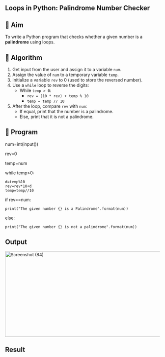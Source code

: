 ## Loops in Python: Palindrome Number Checker

## 🎯 Aim
To write a Python program that checks whether a given number is a **palindrome** using loops.

## 🧠 Algorithm
1. Get input from the user and assign it to a variable `num`.
2. Assign the value of `num` to a temporary variable `temp`.
3. Initialize a variable `rev` to 0 (used to store the reversed number).
4. Use a `while` loop to reverse the digits:
   - While `temp > 0`:
     - `rev = (10 * rev) + temp % 10`
     - `temp = temp // 10`
5. After the loop, compare `rev` with `num`:
   - If equal, print that the number is a palindrome.
   - Else, print that it is not a palindrome.

## 🧾 Program
num=int(input())

rev=0

temp=num

while temp>0:

    d=temp%10
    rev=rev*10+d
    temp=temp//10
if rev==num:

    print("The given number {} is a Palindrome".format(num))
else:

    print("The given number {} is not a palindrome".format(num))
## Output
<img width="1262" height="277" alt="Screenshot (84)" src="https://github.com/user-attachments/assets/dc54afc7-33cd-4ab2-9a83-b8e695e797ee" />

## Result
